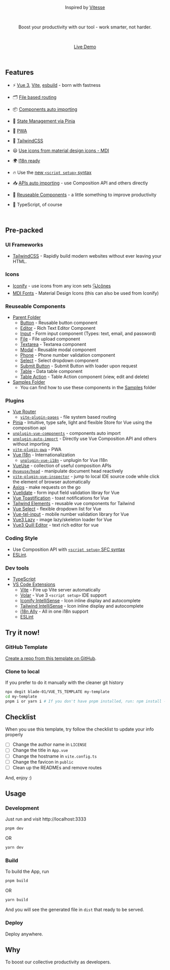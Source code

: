 <!--<p align='center'>
  <img src='https://user-images.githubusercontent.com/11247099/154486817-f86b8f20-5463-4122-b6e9-930622e757f2.png' alt='Vitesse - Opinionated Vite Starter Template' width='600'/>
</p>-->

<p align='center'>
Inspired by <a href="https://github.com/antfu/vitesse">Vitesse</a>
</p>

<br>

<p align='center'>
Boost your productivity with our tool - work smarter, not harder.
</p>

<br>

<p align='center'>
<a href="https://v.vercel.app/">Live Demo</a>
</p>

<br>


## Features

- ⚡️ [Vue 3](https://github.com/vuejs/core), [Vite](https://github.com/vitejs/vite), [esbuild](https://github.com/evanw/esbuild) - born with fastness

- 🗂 [File based routing](./src/pages)

- 📦 [Components auto importing](./src/components)

- 🍍 [State Management via Pinia](https://pinia.vuejs.org/)

- 📲 [PWA](https://github.com/antfu/vite-plugin-pwa)

- 🎨 [TailwindCSS](https://tailwindcss.com/)

- 😃 [Use icons from material design icons - MDI](https://materialdesignicons.com/)

- 🌍 [I18n ready](./locales)

- 🔥 Use the [new `<script setup>` syntax](https://github.com/vuejs/rfcs/pull/227)

- 📥 [APIs auto importing](https://github.com/antfu/unplugin-auto-import) - use Composition API and others directly

- 🧩 [Reuseable Components](#reuseable-components) - a little something to improve productivity

- 🦾 TypeScript, of course



<br>


## Pre-packed

### UI Frameworks

- [TailwindCSS](https://tailwindcss.com/) - Rapidly build modern websites without ever leaving your HTML.

### Icons

- [Iconify](https://iconify.design) - use icons from any icon sets [🔍Icônes](https://icones.js.org)
- [MDI Fonts](https://materialdesignicons.com/) - Material Design Icons (this can also be used from Iconify)

### Reuseable Components

- [Parent Folder](/src/components/reusables/)
  - [Button](/src/components/reusables/BaseButton.vue) - Reusable button component
  - [Editor](/src/components/reusables/BaseEditor.vue) - Rich Text Editor Component
  - [Input](/src/components/reusables/BaseInput.vue) - Form input component (Types: text, email, and password)
  - [File](/src/components/reusables/BaseFile.vue) - File upload component
  - [Textarea](/src/components/reusables/BaseTextarea.vue) - Textarea component
  - [Modal](/src/components/reusables/BaseFile.vue) - Reusable modal component
  - [Phone](/src/components/reusables/BasePhone.vue) - Phone number validation component
  - [Select](/src/components/reusables/BaseSelect.vue) - Select dropdown component
  - [Submit Button](/src/components/reusables/BaseSubmitButton.vue) - Submit Button with loader upon request
  - [Table](/src/components/reusables/BaseTable.vue) - Data table component
  - [Table Action](/src/components/reusables/BaseTableAction.vue) - Table Action component (view, edit and delete)
- [Samples Folder](/src/components/samples/)
  - You can find how to use these components in the [Samples](/src/components/samples/) folder



### Plugins

- [Vue Router](https://github.com/vuejs/router)
  - [`vite-plugin-pages`](https://github.com/hannoeru/vite-plugin-pages) - file system based routing
- [Pinia](https://pinia.vuejs.org) - Intuitive, type safe, light and flexible Store for Vue using the composition api
- [`unplugin-vue-components`](https://github.com/antfu/unplugin-vue-components) - components auto import
- [`unplugin-auto-import`](https://github.com/antfu/unplugin-auto-import) - Directly use Vue Composition API and others without importing
- [`vite-plugin-pwa`](https://github.com/antfu/vite-plugin-pwa) - PWA
- [Vue I18n](https://github.com/intlify/vue-i18n-next) - Internationalization
  - [`unplugin-vue-i18n`](https://github.com/intlify/bundle-tools/tree/main/packages/unplugin-vue-i18n) - unplugin for Vue I18n
- [VueUse](https://github.com/antfu/vueuse) - collection of useful composition APIs
- [`@vueuse/head`](https://github.com/vueuse/head) - manipulate document head reactively
- [`vite-plugin-vue-inspector`](https://github.com/webfansplz/vite-plugin-vue-inspector) - jump to local IDE source code while click the element of browser automatically
- [Axios](https://axios-http.com/docs/intro) - make requests on the go
- [Vuelidate](https://vuelidate-next.netlify.app/) - form input field validation libray for Vue
- [Vue Toastification](https://github.com/Maronato/vue-toastification) - toast notifications for Vue
- [Tailwind Elements](https://tailwind-elements.com/) - reusable vue components for Tailwind
- [Vue Select](https://vue-select.org/) - flexible dropdown list for Vue
- [Vue-tel-input](https://vue-tel-input.iamstevendao.com/) - mobile number validation library for Vue
- [Vue3 Lazy](https://github.com/liangyuanchai/vue3-plugin-lazy) - image lazy/skeleton loader for Vue
- [Vue3 Quill Editor](https://vueup.github.io/vue-quill/) - text rich editor for vue

### Coding Style

- Use Composition API with [`<script setup>` SFC syntax](https://github.com/vuejs/rfcs/pull/227)
- [ESLint](https://eslint.org/).

### Dev tools

- [TypeScript](https://www.typescriptlang.org/)
- [VS Code Extensions](./.vscode/extensions.json)
  - [Vite](https://marketplace.visualstudio.com/items?itemName=antfu.vite) - Fire up Vite server automatically
  - [Volar](https://marketplace.visualstudio.com/items?itemName=Vue.volar) - Vue 3 `<script setup>` IDE support
  - [Iconify IntelliSense](https://marketplace.visualstudio.com/items?itemName=antfu.iconify) - Icon inline display and autocomplete
  - [Tailwind IntelliSense](https://marketplace.visualstudio.com/items?itemName=bradlc.vscode-tailwindcss) - Icon inline display and autocomplete
  - [i18n Ally](https://marketplace.visualstudio.com/items?itemName=lokalise.i18n-ally) - All in one i18n support
  - [ESLint](https://marketplace.visualstudio.com/items?itemName=dbaeumer.vscode-eslint)

## Try it now!

### GitHub Template

[Create a repo from this template on GitHub](https://github.com/blade-01/VUE_TS_TEMPLATE/generate).

### Clone to local

If you prefer to do it manually with the cleaner git history

```bash
npx degit blade-01/VUE_TS_TEMPLATE my-template
cd my-template
pnpm i or yarn i # If you don't have pnpm installed, run: npm install -g pnpm
```

## Checklist

When you use this template, try follow the checklist to update your info properly

- [ ] Change the author name in `LICENSE`
- [ ] Change the title in `App.vue`
- [ ] Change the hostname in `vite.config.ts`
- [ ] Change the favicon in `public`
- [ ] Clean up the READMEs and remove routes

And, enjoy :)

## Usage

### Development

Just run and visit http://localhost:3333

```bash
pnpm dev
```

OR

```bash
yarn dev
```

### Build

To build the App, run

```bash
pnpm build
```
OR

```bash
yarn build
```

And you will see the generated file in `dist` that ready to be served.

### Deploy

Deploy anywhere.

## Why

To boost our collective productivity as developers.
